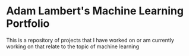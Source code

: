 # Adam Lambert's Machine Learning Portfolio

This is a repository of projects that I have worked on or am currently working on that relate to the topic of machine learning
